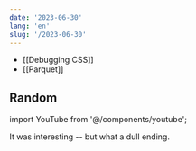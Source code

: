 ```yaml
---
date: '2023-06-30'
lang: 'en'
slug: '/2023-06-30'
---
```


- [[Debugging CSS]]
- [[Parquet]]

## Random

import YouTube from '@/components/youtube';

<YouTube id="tAqgvP07RnQ"/>

It was interesting -- but what a dull ending.
